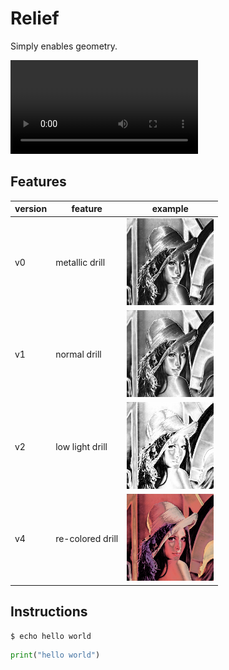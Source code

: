 # Relief

Simply enables geometry.


![type:video](static/examples/@relief.mp4)


## Features





| version | feature          | example                          |
|---------|------------------|----------------------------------|
| v0      | metallic drill   | ![](static/examples/v0/lena.png) |
| v1      | normal drill     | ![](static/examples/v1/lena.png) |
| v2      | low light drill  | ![](static/examples/v2/lena.png) |
| v4      | re-colored drill | ![](static/examples/v4/lena.png) |



## Instructions


```bash fct_label="bash"
$ echo hello world
```
```python fct_label="python"
print("hello world")
```
